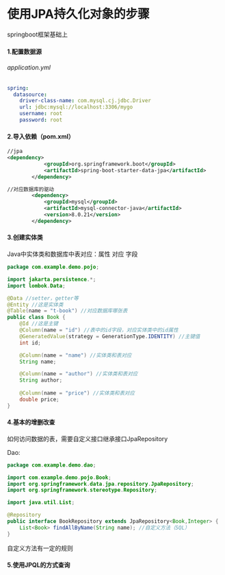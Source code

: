 # 使用JPA持久化对象的步骤

springboot框架基础上

#### 1.配置数据源

###### application.yml

```yml
spring:
  datasource:
    driver-class-name: com.mysql.cj.jdbc.Driver
    url: jdbc:mysql://localhost:3306/mygo
    username: root
    password: root
```

#### 2.导入依赖（pom.xml）

```xml
//jpa		
<dependency>
			<groupId>org.springframework.boot</groupId>
			<artifactId>spring-boot-starter-data-jpa</artifactId>
		</dependency>

//对应数据库的驱动
		<dependency>
			<groupId>mysql</groupId>
			<artifactId>mysql-connector-java</artifactId>
			<version>8.0.21</version>
		</dependency>
```

#### 3.创建实体类

Java中实体类和数据库中表对应：属性 对应 字段

```java
package com.example.demo.pojo;

import jakarta.persistence.*;
import lombok.Data;

@Data //setter，getter等
@Entity //这是实体类
@Table(name = "t-book") //对应数据库哪张表
public class Book {
    @Id //这是主键
    @Column(name = "id") //表中的id字段，对应实体类中的id属性
    @GeneratedValue(strategy = GenerationType.IDENTITY) //主键值
    int id;

    @Column(name = "name") //实体类和表对应
    String name;

    @Column(name = "author") //实体类和表对应
    String author;
    
    @Column(name = "price") //实体类和表对应
    double price;
}
```

#### 4.基本的增删改查

如何访问数据的表，需要自定义接口继承接口JpaRepository

Dao:

```java
package com.example.demo.dao;

import com.example.demo.pojo.Book;
import org.springframework.data.jpa.repository.JpaRepository;
import org.springframework.stereotype.Repository;

import java.util.List;

@Repository
public interface BookRepository extends JpaRepository<Book,Integer> {
    List<Book> findAllByName(String name); //自定义方法（SQL）
}

```

自定义方法有一定的规则

#### 5.使用JPQL的方式查询

